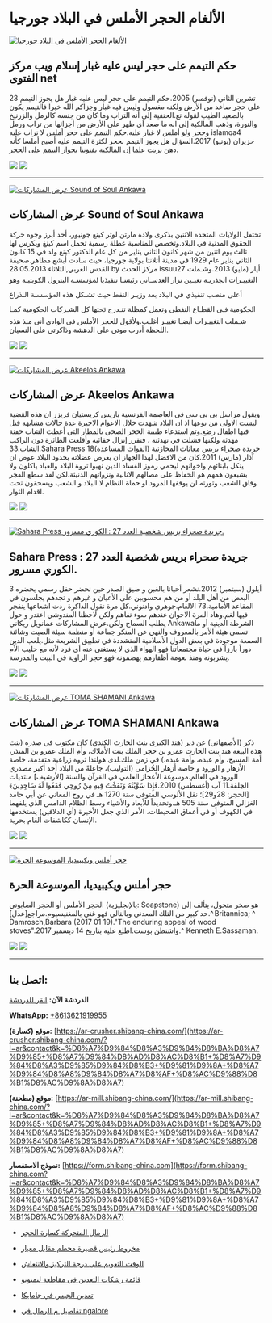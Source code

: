 # الألغام الحجر الأملس في البلاد جورجيا

<a href="https://swt.shibang-china.com/?l=ar&img&k=%D8%A7%D9%84%D8%A3%D9%84%D8%BA%D8%A7%D9%85+%D8%A7%D9%84%D8%AD%D8%AC%D8%B1+%D8%A7%D9%84%D8%A3%D9%85%D9%84%D8%B3+%D9%81%D9%8A+%D8%A7%D9%84%D8%A8%D9%84%D8%A7%D8%AF+%D8%AC%D9%88%D8%B1%D8%AC%D9%8A%D8%A7" target="_blank">![الألغام الحجر الأملس في البلاد جورجيا](http://static.shibang-china.com/all-800x300/746.jpg)</a>

## حكم التيمم على حجر ليس عليه غبار إسلام ويب مركز الفتوى net
23 تشرين الثاني (نوفمبر) 2005.حكم التيمم على حجر ليس عليه غبار هل يجوز التيمم على حجر صاعد من الأرض ولكنه مغسول وليس فيه غبار وجزاكم الله خيرا فالتيمم يكون بالصعيد الطيب لقوله تع.الحنفية إلى أنه التراب وما كان من جنسه كالرمل والزرنيخ والنورة، وذهب المالكية إلى انه ما صعد أي ظهر على الأرض من أجزائها من تراب ورمل وحجر ولو أملس لا غبار عليه.حكم التيمم على حجر أملس لا تراب عليه islamqa4 حزيران (يونيو) 2017.السؤال هل يجوز التيمم بحجر لكثرة التيمم عليه أصبح أملسا كأنه دهن بزيت علما إن المالكية يفتوننا بجواز التيمم على الحجر.


<a href="https://whatsapp.shibangsoft.com/WhatsApp.php" target="_blank" title="WhatsApp">![](http://static.shibang-china.com/icon/whatsapp.png)</a> <a href="https://swt.shibang-china.com/?l=ar&icon&k=%D8%A7%D9%84%D8%A3%D9%84%D8%BA%D8%A7%D9%85+%D8%A7%D9%84%D8%AD%D8%AC%D8%B1+%D8%A7%D9%84%D8%A3%D9%85%D9%84%D8%B3+%D9%81%D9%8A+%D8%A7%D9%84%D8%A8%D9%84%D8%A7%D8%AF+%D8%AC%D9%88%D8%B1%D8%AC%D9%8A%D8%A7" target="_blank">![](http://static.shibang-china.com/icon/chat-ar.png)</a>

---

<a href="https://swt.shibang-china.com/?l=ar&img&k=%D8%A7%D9%84%D8%A3%D9%84%D8%BA%D8%A7%D9%85+%D8%A7%D9%84%D8%AD%D8%AC%D8%B1+%D8%A7%D9%84%D8%A3%D9%85%D9%84%D8%B3+%D9%81%D9%8A+%D8%A7%D9%84%D8%A8%D9%84%D8%A7%D8%AF+%D8%AC%D9%88%D8%B1%D8%AC%D9%8A%D8%A7" target="_blank">![عرض المشاركات Sound of Soul Ankawa](http://static.shibang-china.com/all-800x300/32.jpg)</a>

## عرض المشاركات Sound of Soul Ankawa
تحتفل الولايات المتحدة الاثنين بذكرى ولادة مارتن لوثر كينغ جونيور، أحد أبرز وجوه حركة الحقوق المدنية في البلاد.وتخصص للمناسبة عطلة رسمية تحمل اسم كينغ ويكرس لها ثالث يوم اثنين من شهر كانون الثاني يناير من كل عام.الدكتور كينغ ولد في 15 كانون الثاني يناير عام 1929 في مدينة أتلانتا بولاية جورجيا، حيث سادت أبشع مظاهر.صحيفة القدس العربي,الثلاثاء 28.05.2013 by مركز الحدث issuu27 أيار (مايو) 2013.وﺷـﻤﻠﺖ اﻟﺘﻐﻴﻴـﺮات اﳉﺬرﻳـﺔ ﺗﻌﻴـﲔ ﻧﺰار اﻟﻌﺪﺳـﺎﻧﻲ رﺋﻴﺴـﺎ ﺗﻨﻔﻴﺬﻳﺎ ﳌﺆﺳﺴـﺔ اﻟﺒﺘﺮول اﻟﻜﻮﻳﺘﻴـﺔ وﻫﻮ أﻋﻠﻰ ﻣﻨﺼﺐ ﺗﻨﻔﻴﺬي ﻓﻲ اﻟﺒﻼد ﺑﻌﺪ وزﻳـﺮ اﻟﻨﻔﻂ ﺣﻴﺚ ﺗﺸـﻜﻞ ﻫﺬه اﳌﺆﺳﺴـﺔ اﻟـﺬراع اﳊﻜﻮﻣﻴﺔ ﻓـﻲ اﻟﻘﻄـﺎع اﻟﻨﻔﻄﻲ وﺗﻌﻤﻞ ﻛﻤﻈﻠﺔ ﺗﻨـﺪرج ﲢﺘﻬﺎ ﻛﻞ اﻟﺸـﺮﻛﺎت اﳊﻜﻮﻣﻴﺔ ﻛﻤـﺎ ﺷـﻤﻠﺖ اﻟﺘﻐﻴﻴـﺮات أﻳﻀـﺎ ﺗﻐﻴﻴـﺮ أﻏﻠـﺐ.وﻷﻗﻮل ﻟﻠﺤﺠﺮ اﻷﻣﻠﺲ ﻓﻲ اﻟﻮادي أﻧﻲ ﻣﻨﺬ ﻫﺬه اﻟﻠﺤﻈﺔ أدرب ﻣﻮﺗﻲ ﻋﻠﻰ اﻟﺪﻫﺸﺔ وذاﻛﺮﺗﻲ ﻋﻠﻰ اﻟﻨﺴﻴﺎن.


<a href="https://whatsapp.shibangsoft.com/WhatsApp.php" target="_blank" title="WhatsApp">![](http://static.shibang-china.com/icon/whatsapp.png)</a> <a href="https://swt.shibang-china.com/?l=ar&icon&k=%D8%A7%D9%84%D8%A3%D9%84%D8%BA%D8%A7%D9%85+%D8%A7%D9%84%D8%AD%D8%AC%D8%B1+%D8%A7%D9%84%D8%A3%D9%85%D9%84%D8%B3+%D9%81%D9%8A+%D8%A7%D9%84%D8%A8%D9%84%D8%A7%D8%AF+%D8%AC%D9%88%D8%B1%D8%AC%D9%8A%D8%A7" target="_blank">![](http://static.shibang-china.com/icon/chat-ar.png)</a>

---

<a href="https://swt.shibang-china.com/?l=ar&img&k=%D8%A7%D9%84%D8%A3%D9%84%D8%BA%D8%A7%D9%85+%D8%A7%D9%84%D8%AD%D8%AC%D8%B1+%D8%A7%D9%84%D8%A3%D9%85%D9%84%D8%B3+%D9%81%D9%8A+%D8%A7%D9%84%D8%A8%D9%84%D8%A7%D8%AF+%D8%AC%D9%88%D8%B1%D8%AC%D9%8A%D8%A7" target="_blank">![عرض المشاركات Akeelos Ankawa](http://static.shibang-china.com/all-800x300/334.jpg)</a>

## عرض المشاركات Akeelos Ankawa
ويقول مراسل بي بي سي في العاصمة الفرنسية باريس كريستيان فريزر ان هذه القضية ليست الاولى من نوعها اذ ان البلاد شهدت خلال الاعوام الاخيرة عدة حالات مشابهة قتل فيها اطفال رضع.وتم استدعاء طبيبة الحجر الصحي بالمطار التي أعطت الشاب حقنة مهدئة ولكنها فشلت في تهدئته ، فتقرر إنزال حقائبه وأقلعت الطائرة دون الراكب الشاب.33.Sahara Press جريدة صحراء بريس معانات المخازنية (القوات المساعدة)18 آذار (مارس) 2011.كان من الافضل لهدا الجهاز ان يعرض عضلاته بحدود البلاد عوض ان ينكل بابنائهم واخوانهم ليحمي رموز الفساد الدين نهبوا ثروة البلاد والعباد ياكلون ولا بشبعون همهم هو الحفاظ على مصالهم الانانية ونزواتهم الدنيئة.لكن لقد سطع الفجر وفاق الشعب وثورته لن يوقفها المرود او حماة النظام لا البلاد و الشعب ويسحقون تحت اقدام الثوار.


<a href="https://whatsapp.shibangsoft.com/WhatsApp.php" target="_blank" title="WhatsApp">![](http://static.shibang-china.com/icon/whatsapp.png)</a> <a href="https://swt.shibang-china.com/?l=ar&icon&k=%D8%A7%D9%84%D8%A3%D9%84%D8%BA%D8%A7%D9%85+%D8%A7%D9%84%D8%AD%D8%AC%D8%B1+%D8%A7%D9%84%D8%A3%D9%85%D9%84%D8%B3+%D9%81%D9%8A+%D8%A7%D9%84%D8%A8%D9%84%D8%A7%D8%AF+%D8%AC%D9%88%D8%B1%D8%AC%D9%8A%D8%A7" target="_blank">![](http://static.shibang-china.com/icon/chat-ar.png)</a>

---

<a href="https://swt.shibang-china.com/?l=ar&img&k=%D8%A7%D9%84%D8%A3%D9%84%D8%BA%D8%A7%D9%85+%D8%A7%D9%84%D8%AD%D8%AC%D8%B1+%D8%A7%D9%84%D8%A3%D9%85%D9%84%D8%B3+%D9%81%D9%8A+%D8%A7%D9%84%D8%A8%D9%84%D8%A7%D8%AF+%D8%AC%D9%88%D8%B1%D8%AC%D9%8A%D8%A7" target="_blank">![Sahara Press جريدة صحراء بريس شخصية العدد 27 : الكوري مسرور.](http://static.shibang-china.com/all-800x300/1001.jpg)</a>

## Sahara Press جريدة صحراء بريس شخصية العدد 27 : الكوري مسرور.
3 أيلول (سبتمبر) 2012.نشعر أحيانا بالغبن و ضيق الصدر حين نحضر حفل رسمي يحضره البعض من أهل البلد أو من هم محسوبين على الأعيان و غيرهم و تجدهم يجلسون في المقاعد الأمامية.73 الالغام.جوهري وادنوني.كل مرة نقول الداكرة ردت اشعاعها ينفجر فيها لغم.وهاد المرة الاخوان عندهم سوء تفاهم ولكن لاحظنا المندوشي اعتدر و حول يطلب السماح ولكن.عرض المشاركات عمانويل ريكاني Ankawaالشرطة الدينية أو ما تسمى هيئة الأمر بالمعروف والنهي عن المنكر جماعة أو منظمة سيئة الصيت وشائنة السمعة موجودة في بعض الدول الأسلامية المتشددة في تطبيق الشريعة مثل.يلعب الدين دوراً بارزاً في حياة مجتمعاتنا فهو الهواء الذي لا يستغنى عنه أي فرد لأنه مع حليب الأم يشربونه ومنذ نعومة أظفارهم يهضمونه فهو حجر الزاوية في البيت والمدرسة.


<a href="https://whatsapp.shibangsoft.com/WhatsApp.php" target="_blank" title="WhatsApp">![](http://static.shibang-china.com/icon/whatsapp.png)</a> <a href="https://swt.shibang-china.com/?l=ar&icon&k=%D8%A7%D9%84%D8%A3%D9%84%D8%BA%D8%A7%D9%85+%D8%A7%D9%84%D8%AD%D8%AC%D8%B1+%D8%A7%D9%84%D8%A3%D9%85%D9%84%D8%B3+%D9%81%D9%8A+%D8%A7%D9%84%D8%A8%D9%84%D8%A7%D8%AF+%D8%AC%D9%88%D8%B1%D8%AC%D9%8A%D8%A7" target="_blank">![](http://static.shibang-china.com/icon/chat-ar.png)</a>

---

<a href="https://swt.shibang-china.com/?l=ar&img&k=%D8%A7%D9%84%D8%A3%D9%84%D8%BA%D8%A7%D9%85+%D8%A7%D9%84%D8%AD%D8%AC%D8%B1+%D8%A7%D9%84%D8%A3%D9%85%D9%84%D8%B3+%D9%81%D9%8A+%D8%A7%D9%84%D8%A8%D9%84%D8%A7%D8%AF+%D8%AC%D9%88%D8%B1%D8%AC%D9%8A%D8%A7" target="_blank">![عرض المشاركات TOMA SHAMANI Ankawa](http://static.shibang-china.com/all-800x300/707.jpg)</a>

## عرض المشاركات TOMA SHAMANI Ankawa
ذكر (الأصفهاني) عن دير (هند الكبرى بنت الحارث الكندي) كان مكتوب في صدره (بنت هذه البيعة هند بنت الحارث عمرو بن حجر الملك بنت الأملاك، وأم الملك عمرو بن المنذر، أمة المسيح، وأم عبده، وأمة عبده،) في زمن ملك.لدى هولندا ثروة زراعية متقدمة، خاصة الأزهار و الورود و خاصة أزهار الخُزامى (التوليب)، جاعلةً من البلاد أحد أكبر مصدري الورود في العالم.موسوعة الأعجاز العلمي قي القرآن والسنة [الأرشيف] منتديات الجلفة.11 آب (أغسطس) 2010.فَإِذَا سَوَّيْتُهُ وَنَفَخْتُ فِيهِ مِنْ رُوحِي فَقَعُوا لَهُ سَاجِدِينَ﴾ [الحجر: 28و29]؛ نقل الألوسي المتوفى سنة 1270 هـ في روح المعاني عن أبي حامد الغزالي المتوفى سنة 505 هـ.وتحديداً للأبعاد والأشياء وسط الظلام الدامس الذي يلفهما في الكهوف أو في أعماق المحيطات، الأمر الذي جعل الأخيرة (أي الدلافين) يستخدمها الإنسان ككاشفات ألغام بحرية.


<a href="https://whatsapp.shibangsoft.com/WhatsApp.php" target="_blank" title="WhatsApp">![](http://static.shibang-china.com/icon/whatsapp.png)</a> <a href="https://swt.shibang-china.com/?l=ar&icon&k=%D8%A7%D9%84%D8%A3%D9%84%D8%BA%D8%A7%D9%85+%D8%A7%D9%84%D8%AD%D8%AC%D8%B1+%D8%A7%D9%84%D8%A3%D9%85%D9%84%D8%B3+%D9%81%D9%8A+%D8%A7%D9%84%D8%A8%D9%84%D8%A7%D8%AF+%D8%AC%D9%88%D8%B1%D8%AC%D9%8A%D8%A7" target="_blank">![](http://static.shibang-china.com/icon/chat-ar.png)</a>

---

<a href="https://swt.shibang-china.com/?l=ar&img&k=%D8%A7%D9%84%D8%A3%D9%84%D8%BA%D8%A7%D9%85+%D8%A7%D9%84%D8%AD%D8%AC%D8%B1+%D8%A7%D9%84%D8%A3%D9%85%D9%84%D8%B3+%D9%81%D9%8A+%D8%A7%D9%84%D8%A8%D9%84%D8%A7%D8%AF+%D8%AC%D9%88%D8%B1%D8%AC%D9%8A%D8%A7" target="_blank">![حجر أملس ويكيبيديا، الموسوعة الحرة](http://static.shibang-china.com/all-800x300/205.jpg)</a>

## حجر أملس ويكيبيديا، الموسوعة الحرة
الحجر الأملس أو الحجر الصابوني (بالإنجليزية: Soapstone) هو صخر متحول، يتألف إلى حد كبير من التلك المعدني وبالتالي فهو غني بالمغنيسيوم.مراجع[عدل].^ Britannica; ^ Damrosch,Barbara (2017 01 19).&quot;The enduring appeal of wood stoves&quot;.واشنطن بوست.اطلع عليه بتاريخ 14 ديسمبر 2017.^ Kenneth E.Sassaman.

<a href="https://whatsapp.shibangsoft.com/WhatsApp.php" target="_blank" title="WhatsApp">![](http://static.shibang-china.com/icon/whatsapp.png)</a> <a href="https://swt.shibang-china.com/?l=ar&icon&k=%D8%A7%D9%84%D8%A3%D9%84%D8%BA%D8%A7%D9%85+%D8%A7%D9%84%D8%AD%D8%AC%D8%B1+%D8%A7%D9%84%D8%A3%D9%85%D9%84%D8%B3+%D9%81%D9%8A+%D8%A7%D9%84%D8%A8%D9%84%D8%A7%D8%AF+%D8%AC%D9%88%D8%B1%D8%AC%D9%8A%D8%A7" target="_blank">![](http://static.shibang-china.com/icon/chat-ar.png)</a>

---
## اتصل بنا:

**الدردشة الآن:** [انقر للدردشة](https://swt.shibang-china.com?l=ar&contact&k=%D8%A7%D9%84%D8%A3%D9%84%D8%BA%D8%A7%D9%85+%D8%A7%D9%84%D8%AD%D8%AC%D8%B1+%D8%A7%D9%84%D8%A3%D9%85%D9%84%D8%B3+%D9%81%D9%8A+%D8%A7%D9%84%D8%A8%D9%84%D8%A7%D8%AF+%D8%AC%D9%88%D8%B1%D8%AC%D9%8A%D8%A7)

**WhatsApp:**  [+8613621919955](https://whatsapp.shibangsoft.com/WhatsApp.php)

**موقع (كسارة):** [https://ar-crusher.shibang-china.com/](https://ar-crusher.shibang-china.com/?l=ar&contact&k=%D8%A7%D9%84%D8%A3%D9%84%D8%BA%D8%A7%D9%85+%D8%A7%D9%84%D8%AD%D8%AC%D8%B1+%D8%A7%D9%84%D8%A3%D9%85%D9%84%D8%B3+%D9%81%D9%8A+%D8%A7%D9%84%D8%A8%D9%84%D8%A7%D8%AF+%D8%AC%D9%88%D8%B1%D8%AC%D9%8A%D8%A7)

**موقع (مطحنة):** [https://ar-mill.shibang-china.com/](https://ar-mill.shibang-china.com/?l=ar&contact&k=%D8%A7%D9%84%D8%A3%D9%84%D8%BA%D8%A7%D9%85+%D8%A7%D9%84%D8%AD%D8%AC%D8%B1+%D8%A7%D9%84%D8%A3%D9%85%D9%84%D8%B3+%D9%81%D9%8A+%D8%A7%D9%84%D8%A8%D9%84%D8%A7%D8%AF+%D8%AC%D9%88%D8%B1%D8%AC%D9%8A%D8%A7)

**نموذج الاستفسار:** [https://form.shibang-china.com](https://form.shibang-china.com?l=ar&contact&k=%D8%A7%D9%84%D8%A3%D9%84%D8%BA%D8%A7%D9%85+%D8%A7%D9%84%D8%AD%D8%AC%D8%B1+%D8%A7%D9%84%D8%A3%D9%85%D9%84%D8%B3+%D9%81%D9%8A+%D8%A7%D9%84%D8%A8%D9%84%D8%A7%D8%AF+%D8%AC%D9%88%D8%B1%D8%AC%D9%8A%D8%A7)

* [الرمال المتحركة كسارة الحجر](../27/%D8%A7%D9%84%D8%B1%D9%85%D8%A7%D9%84%20%D8%A7%D9%84%D9%85%D8%AA%D8%AD%D8%B1%D9%83%D8%A9%20%D9%83%D8%B3%D8%A7%D8%B1%D8%A9%20%D8%A7%D9%84%D8%AD%D8%AC%D8%B1.md)

* [مخروط رئيس قصيرة محطم مقابل معيار](../30/%D9%85%D8%AE%D8%B1%D9%88%D8%B7%20%D8%B1%D8%A6%D9%8A%D8%B3%20%D9%82%D8%B5%D9%8A%D8%B1%D8%A9%20%D9%85%D8%AD%D8%B7%D9%85%20%D9%85%D9%82%D8%A7%D8%A8%D9%84%20%D9%85%D8%B9%D9%8A%D8%A7%D8%B1.md)

* [الوقت التعويم على درجة التركيز والانتعاش](../28/%D8%A7%D9%84%D9%88%D9%82%D8%AA%20%D8%A7%D9%84%D8%AA%D8%B9%D9%88%D9%8A%D9%85%20%D8%B9%D9%84%D9%89%20%D8%AF%D8%B1%D8%AC%D8%A9%20%D8%A7%D9%84%D8%AA%D8%B1%D9%83%D9%8A%D8%B2%20%D9%88%D8%A7%D9%84%D8%A7%D9%86%D8%AA%D8%B9%D8%A7%D8%B4.md)

* [قائمة رشكات التعدين في مقاطعة ليمبوبو](../27/%D9%82%D8%A7%D8%A6%D9%85%D8%A9%20%D8%B1%D8%B4%D9%83%D8%A7%D8%AA%20%D8%A7%D9%84%D8%AA%D8%B9%D8%AF%D9%8A%D9%86%20%D9%81%D9%8A%20%D9%85%D9%82%D8%A7%D8%B7%D8%B9%D8%A9%20%D9%84%D9%8A%D9%85%D8%A8%D9%88%D8%A8%D9%88.md)

* [تعدين الجبس في جامايكا](../28/%D8%AA%D8%B9%D8%AF%D9%8A%D9%86%20%D8%A7%D9%84%D8%AC%D8%A8%D8%B3%20%D9%81%D9%8A%20%D8%AC%D8%A7%D9%85%D8%A7%D9%8A%D9%83%D8%A7.md)

* [تفاصيل م الرمال في ngalore](../30/%D8%AA%D9%81%D8%A7%D8%B5%D9%8A%D9%84%20%D9%85%20%D8%A7%D9%84%D8%B1%D9%85%D8%A7%D9%84%20%D9%81%D9%8A%20ngalore.md)